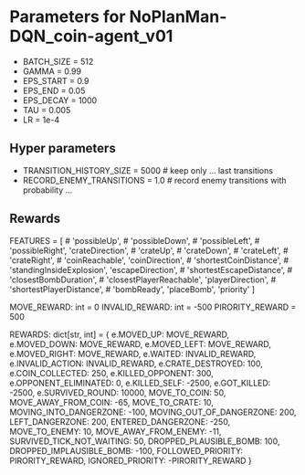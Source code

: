 # Parameters for NoPlanMan-DQN_coin-agent_v01

- BATCH_SIZE = 512
- GAMMA = 0.99
- EPS_START = 0.9
- EPS_END = 0.05
- EPS_DECAY = 1000
- TAU = 0.005
- LR = 1e-4


## Hyper parameters
- TRANSITION_HISTORY_SIZE = 5000  # keep only ... last transitions
- RECORD_ENEMY_TRANSITIONS = 1.0  # record enemy transitions with probability ...


## Rewards

FEATURES = [
    # 'possibleUp',
    # 'possibleDown',
    # 'possibleLeft',
    # 'possibleRight',
    'crateDirection',
    # 'crateUp',
    # 'crateDown',
    # 'crateLeft',
    # 'crateRight',
    # 'coinReachable',
    'coinDirection',
    # 'shortestCoinDistance',
    # 'standingInsideExplosion',
    'escapeDirection',
    # 'shortestEscapeDistance',
    # 'closestBombDuration',
    # 'closestPlayerReachable',
    'playerDirection',
    # 'shortestPlayerDistance',
    # 'bombReady',
    'placeBomb',
    'priority'
]


MOVE_REWARD: int = 0
INVALID_REWARD: int = -500
PIRORITY_REWARD = 500

REWARDS: dict[str, int] = {
    e.MOVED_UP: MOVE_REWARD,
    e.MOVED_DOWN: MOVE_REWARD,
    e.MOVED_LEFT: MOVE_REWARD,
    e.MOVED_RIGHT: MOVE_REWARD,
    e.WAITED: INVALID_REWARD,
    e.INVALID_ACTION: INVALID_REWARD,
    e.CRATE_DESTROYED: 100,
    e.COIN_COLLECTED: 250,
    e.KILLED_OPPONENT: 300,
    e.OPPONENT_ELIMINATED: 0,
    e.KILLED_SELF: -2500,
    e.GOT_KILLED: -2500,
    e.SURVIVED_ROUND: 10000,
    MOVE_TO_COIN: 50,
    MOVE_AWAY_FROM_COIN: -65,
    MOVE_TO_CRATE: 10,
    MOVING_INTO_DANGERZONE: -100,
    MOVING_OUT_OF_DANGERZONE: 200,
    LEFT_DANGERZONE: 200,
    ENTERED_DANGERZONE: -250,
    MOVE_TO_ENEMY: 10,
    MOVE_AWAY_FROM_ENEMY: -11,
    SURVIVED_TICK_NOT_WAITING: 50,
    DROPPED_PLAUSIBLE_BOMB: 100,
    DROPPED_IMPLAUSIBLE_BOMB: -100,
    FOLLOWED_PRIORITY: PIRORITY_REWARD,
    IGNORED_PRIORITY: -PIRORITY_REWARD
}